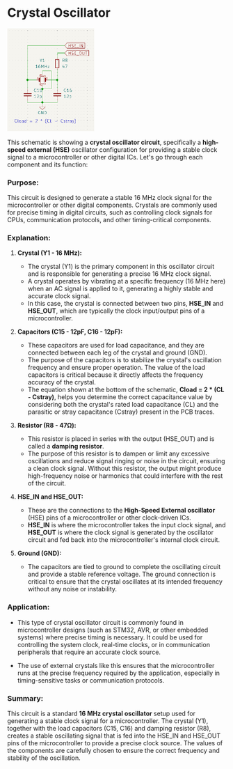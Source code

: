 # Crystal Oscillator

<img src="image/crystal-oscillator.png" alt="crystal-oscillator.png" width="200">


This schematic is showing a **crystal oscillator circuit**, specifically a **high-speed external (HSE)** oscillator configuration for providing a stable clock signal to a microcontroller or other digital ICs. Let's go through each component and its function:

### Purpose:
This circuit is designed to generate a stable 16 MHz clock signal for the microcontroller or other digital components. Crystals are commonly used for precise timing in digital circuits, such as controlling clock signals for CPUs, communication protocols, and other timing-critical components.

### Explanation:

1. **Crystal (Y1 - 16 MHz):**
   - The crystal (Y1) is the primary component in this oscillator circuit and is responsible for generating a precise 16 MHz clock signal.
   - A crystal operates by vibrating at a specific frequency (16 MHz here) when an AC signal is applied to it, generating a highly stable and accurate clock signal.
   - In this case, the crystal is connected between two pins, **HSE_IN** and **HSE_OUT**, which are typically the clock input/output pins of a microcontroller.

2. **Capacitors (C15 - 12pF, C16 - 12pF):**
   - These capacitors are used for load capacitance, and they are connected between each leg of the crystal and ground (GND).
   - The purpose of the capacitors is to stabilize the crystal's oscillation frequency and ensure proper operation. The value of the load capacitors is critical because it directly affects the frequency accuracy of the crystal.
   - The equation shown at the bottom of the schematic, **Cload = 2 * (CL - Cstray)**, helps you determine the correct capacitance value by considering both the crystal's rated load capacitance (CL) and the parasitic or stray capacitance (Cstray) present in the PCB traces.

3. **Resistor (R8 - 47Ω):**
   - This resistor is placed in series with the output (HSE_OUT) and is called a **damping resistor**.
   - The purpose of this resistor is to dampen or limit any excessive oscillations and reduce signal ringing or noise in the circuit, ensuring a clean clock signal. Without this resistor, the output might produce high-frequency noise or harmonics that could interfere with the rest of the circuit.

4. **HSE_IN and HSE_OUT:**
   - These are the connections to the **High-Speed External oscillator** (HSE) pins of a microcontroller or other clock-driven ICs.
   - **HSE_IN** is where the microcontroller takes the input clock signal, and **HSE_OUT** is where the clock signal is generated by the oscillator circuit and fed back into the microcontroller's internal clock circuit.

5. **Ground (GND):**
   - The capacitors are tied to ground to complete the oscillating circuit and provide a stable reference voltage. The ground connection is critical to ensure that the crystal oscillates at its intended frequency without any noise or instability.

### Application:
- This type of crystal oscillator circuit is commonly found in microcontroller designs (such as STM32, AVR, or other embedded systems) where precise timing is necessary. It could be used for controlling the system clock, real-time clocks, or in communication peripherals that require an accurate clock source.
  
- The use of external crystals like this ensures that the microcontroller runs at the precise frequency required by the application, especially in timing-sensitive tasks or communication protocols.

### Summary:
This circuit is a standard **16 MHz crystal oscillator** setup used for generating a stable clock signal for a microcontroller. The crystal (Y1), together with the load capacitors (C15, C16) and damping resistor (R8), creates a stable oscillating signal that is fed into the HSE_IN and HSE_OUT pins of the microcontroller to provide a precise clock source. The values of the components are carefully chosen to ensure the correct frequency and stability of the oscillation.


